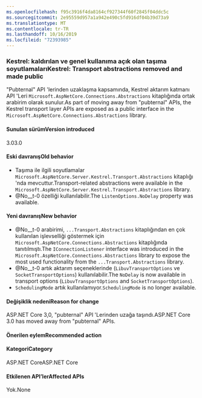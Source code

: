 ```yaml
---
ms.openlocfilehash: f95c3916f4da8164cf927344f60f2845f04ddc5c
ms.sourcegitcommit: 2e95559d957a1a942e490c5fd916df04b39d73a9
ms.translationtype: MT
ms.contentlocale: tr-TR
ms.lasthandoff: 10/16/2019
ms.locfileid: "72393985"
---
```

### <a name="kestrel-transport-abstractions-removed-and-made-public"></a><span data-ttu-id="20d7a-101">Kestrel: kaldırılan ve genel kullanıma açık olan taşıma soyutlamaları</span><span class="sxs-lookup"><span data-stu-id="20d7a-101">Kestrel: Transport abstractions removed and made public</span></span>

<span data-ttu-id="20d7a-102">"Pubternal" API 'lerinden uzaklaşma kapsamında, Kestrel aktarım katmanı API 'Leri `Microsoft.AspNetCore.Connections.Abstractions` kitaplığında ortak arabirim olarak sunulur.</span><span class="sxs-lookup"><span data-stu-id="20d7a-102">As part of moving away from "pubternal" APIs, the Kestrel transport layer APIs are exposed as a public interface in the `Microsoft.AspNetCore.Connections.Abstractions` library.</span></span>

#### <a name="version-introduced"></a><span data-ttu-id="20d7a-103">Sunulan sürüm</span><span class="sxs-lookup"><span data-stu-id="20d7a-103">Version introduced</span></span>

<span data-ttu-id="20d7a-104">3.0</span><span class="sxs-lookup"><span data-stu-id="20d7a-104">3.0</span></span>

#### <a name="old-behavior"></a><span data-ttu-id="20d7a-105">Eski davranış</span><span class="sxs-lookup"><span data-stu-id="20d7a-105">Old behavior</span></span>

- <span data-ttu-id="20d7a-106">Taşıma ile ilgili soyutlamalar `Microsoft.AspNetCore.Server.Kestrel.Transport.Abstractions` kitaplığı 'nda mevcuttur.</span><span class="sxs-lookup"><span data-stu-id="20d7a-106">Transport-related abstractions were available in the `Microsoft.AspNetCore.Server.Kestrel.Transport.Abstractions` library.</span></span>
- <span data-ttu-id="20d7a-107">@No__t-0 özelliği kullanılabilir.</span><span class="sxs-lookup"><span data-stu-id="20d7a-107">The `ListenOptions.NoDelay` property was available.</span></span>

#### <a name="new-behavior"></a><span data-ttu-id="20d7a-108">Yeni davranış</span><span class="sxs-lookup"><span data-stu-id="20d7a-108">New behavior</span></span>

- <span data-ttu-id="20d7a-109">@No__t-0 arabirimi, `...Transport.Abstractions` kitaplığından en çok kullanılan işlevselliği göstermek için `Microsoft.AspNetCore.Connections.Abstractions` kitaplığında tanıtılmıştı.</span><span class="sxs-lookup"><span data-stu-id="20d7a-109">The `IConnectionListener` interface was introduced in the `Microsoft.AspNetCore.Connections.Abstractions` library to expose the most used functionality from the `...Transport.Abstractions` library.</span></span>
- <span data-ttu-id="20d7a-110">@No__t-0 artık aktarım seçeneklerinde (`LibuvTransportOptions` ve `SocketTransportOptions`) kullanılabilir.</span><span class="sxs-lookup"><span data-stu-id="20d7a-110">The `NoDelay` is now available in transport options (`LibuvTransportOptions` and `SocketTransportOptions`).</span></span>
- <span data-ttu-id="20d7a-111">`SchedulingMode` artık kullanılamıyor.</span><span class="sxs-lookup"><span data-stu-id="20d7a-111">`SchedulingMode` is no longer available.</span></span>

#### <a name="reason-for-change"></a><span data-ttu-id="20d7a-112">Değişiklik nedeni</span><span class="sxs-lookup"><span data-stu-id="20d7a-112">Reason for change</span></span>

<span data-ttu-id="20d7a-113">ASP.NET Core 3,0, "pubternal" API 'Lerinden uzağa taşındı.</span><span class="sxs-lookup"><span data-stu-id="20d7a-113">ASP.NET Core 3.0 has moved away from "pubternal" APIs.</span></span>

#### <a name="recommended-action"></a><span data-ttu-id="20d7a-114">Önerilen eylem</span><span class="sxs-lookup"><span data-stu-id="20d7a-114">Recommended action</span></span>

#### <a name="category"></a><span data-ttu-id="20d7a-115">Kategori</span><span class="sxs-lookup"><span data-stu-id="20d7a-115">Category</span></span>

<span data-ttu-id="20d7a-116">ASP.NET Core</span><span class="sxs-lookup"><span data-stu-id="20d7a-116">ASP.NET Core</span></span>

#### <a name="affected-apis"></a><span data-ttu-id="20d7a-117">Etkilenen API’ler</span><span class="sxs-lookup"><span data-stu-id="20d7a-117">Affected APIs</span></span>

<span data-ttu-id="20d7a-118">Yok.</span><span class="sxs-lookup"><span data-stu-id="20d7a-118">None</span></span>

<!-- 

### Affected APIs

Not detectable via API analysis

-->
